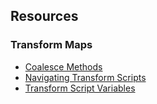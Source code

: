 Resources
---------

### Transform Maps

* [Coalesce Methods](https://www.servicenowelite.com/blog/2014/3/30/coalesce-methods)
* [Navigating Transform Scripts](http://www.john-james-andersen.com/blog/navigating-transform-scripts-in-servicenow.html)
* [Transform Script Variables](https://docs.servicenow.com/bundle/orlando-platform-administration/page/script/server-scripting/reference/r_TransformationScriptVariables.html)
